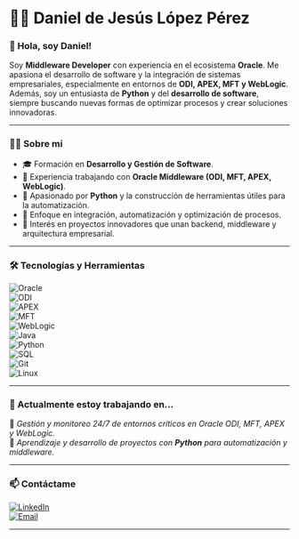 # 👨‍💻 Daniel de Jesús López Pérez

### 👋 Hola, soy Daniel!

Soy **Middleware Developer** con experiencia en el ecosistema **Oracle**. Me apasiona el desarrollo de software y la integración de sistemas empresariales, especialmente en entornos de **ODI, APEX, MFT y WebLogic**. Además, soy un entusiasta de **Python** y del **desarrollo de software**, siempre buscando nuevas formas de optimizar procesos y crear soluciones innovadoras.

---

### 👨‍💻 Sobre mí
- 🎓 Formación en **Desarrollo y Gestión de Software**.  
- 💼 Experiencia trabajando con **Oracle Middleware (ODI, MFT, APEX, WebLogic)**.  
- 🐍 Apasionado por **Python** y la construcción de herramientas útiles para la automatización.  
- 🔧 Enfoque en integración, automatización y optimización de procesos.  
- 🚀 Interés en proyectos innovadores que unan backend, middleware y arquitectura empresarial.  

---

### 🛠️ Tecnologías y Herramientas  

![Oracle](https://img.shields.io/badge/Oracle-F80000?style=for-the-badge&logo=oracle&logoColor=white)  
![ODI](https://img.shields.io/badge/ODI-000000?style=for-the-badge&logo=databricks&logoColor=white)  
![APEX](https://img.shields.io/badge/APEX-1E4E79?style=for-the-badge&logo=apachespark&logoColor=white)  
![MFT](https://img.shields.io/badge/MFT-333333?style=for-the-badge&logo=apachemaven&logoColor=white)  
![WebLogic](https://img.shields.io/badge/WebLogic-007396?style=for-the-badge&logo=oracle&logoColor=white)  
![Java](https://img.shields.io/badge/Java-007396?style=for-the-badge&logo=java&logoColor=white)  
![Python](https://img.shields.io/badge/Python-3776AB?style=for-the-badge&logo=python&logoColor=white)  
![SQL](https://img.shields.io/badge/SQL-336791?style=for-the-badge&logo=postgresql&logoColor=white)  
![Git](https://img.shields.io/badge/Git-F05032?style=for-the-badge&logo=git&logoColor=white)  
![Linux](https://img.shields.io/badge/Linux-FCC624?style=for-the-badge&logo=linux&logoColor=black)  

---

### 🚀 Actualmente estoy trabajando en...
🔹 *Gestión y monitoreo 24/7 de entornos críticos en Oracle ODI, MFT, APEX y WebLogic.*  
🔹 *Aprendizaje y desarrollo de proyectos con **Python** para automatización y middleware.*  

---

### 📫 Contáctame  
[![LinkedIn](https://img.shields.io/badge/LinkedIn-blue?style=for-the-badge&logo=linkedin&logoColor=white)](https://www.linkedin.com/in/daniel-de-jes%C3%BAs-l%C3%B3pez-perez-4a26b4374/)  
[![Email](https://img.shields.io/badge/Email-D14836?style=for-the-badge&logo=gmail&logoColor=white)](mailto:danimex.lopez.p@outlook.com)  

---
